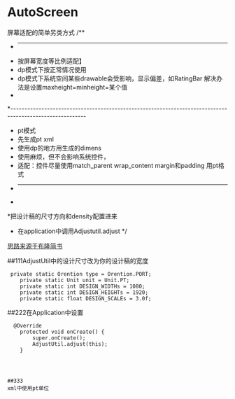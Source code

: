


# AutoScreen
屏幕适配的简单另类方式
/**
 * -------------------------------------------------------------------------------------------------------
 * 按屏幕宽度等比例适配】
 * dp模式下按正常情况使用
 * dp模式下系统空间某些drawable会受影响，显示偏差，如RatingBar 解决办法是设置maxheight=minheight=某个值
 *
 *---------------------------------------------------------------------------------------------------------
 * pt模式
 * 先生成pt xml
 * 使用dp的地方用生成的dimens
 * 使用麻烦，但不会影响系统控件，
 * 适配：控件尽量使用match_parent wrap_content margin和padding 用pt格式
 * --------------------------------------------------------------------------------------------------------
 * 
 *把设计稿的尺寸方向和density配置进来
 * 在application中调用Adjustutil.adjust
 */
 
 
[思路来源于布隆简书]( http://www.jianshu.com/p/b6b9bd1fba4d)

##111AdjustUtil中的设计尺寸改为你的设计稿的宽度
```
 private static Orention type = Orention.PORT;
    private static Unit unit = Unit.PT;
    private static int DESIGN_WIDTHs = 1080;
    private static int DESIGN_HEIGHTs = 1920;
    private static float DESIGN_SCALEs = 3.0f;
```

##222在Application中设置
```
  @Override
    protected void onCreate() {
        super.onCreate();
        AdjustUtil.adjust(this);
    }




##333
xml中使用pt单位
